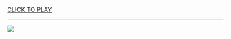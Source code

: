 
<a href="https://premium76.site?title=unblocked_games'&ref=13M">CLICK TO PLAY</a></h3>
<hr>

<a href="https://premium76.site?title=unblocked_games'&ref=13M"><img src="https://clearcache.store/games.png"></a>


